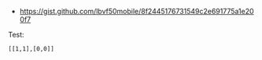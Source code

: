 - https://gist.github.com/lbvf50mobile/8f2445176731549c2e691775a1e200f7

Test:
```
[[1,1],[0,0]]
```
